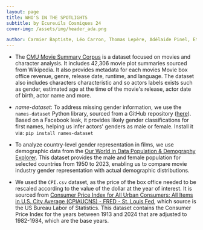 ```yaml
---
layout: page
title: WHO'S IN THE SPOTLIGHTS
subtitle: by Ecureuils Cosmiques 24
cover-img: /assets/img/header_ada.png

author: Carmier Baptiste, Léo Carron, Thomas Lepère, Adélaide Pinel, Etienne De Labarrière
---
```


- The [CMU Movie Summary Corpus](https://www.cs.cmu.edu/~ark/personas/) is a dataset focused on movies and character analysis. It includes 42,306 movie plot summaries sourced from Wikipedia. It also provides metadata for each movies Movie box office revenue, genre, release date, runtime, and language. The dataset also includes characters characteristic and so actors labels exists such as gender, estimated age at the time of the movie's release, actor date of birth, actor name and more.

- *name-dataset*: To address missing gender information,
we use the `names-dataset` Python library, sourced from a GitHub repository ([here](https://github.com/philipperemy/name-dataset)).
Based on a Facebook leak, it provides likely gender classifications for first names,
helping us infer actors' genders as male or female. Install it via: `pip install names-dataset`

- To analyze country-level gender representation in films,
we use demographic data from the [Our World in Data Population & Demography Explorer](https://ourworldindata.org/explorers/population-and-demography).
This dataset provides the male and female population for selected countries from 1950 to 2023,
enabling us to compare movie industry gender representation with actual demographic distributions. 

- We used the `CPI.csv` dataset, as the price of the box office needed to be rescaled according to the value of the dollar at the year of interest. It is sourced from [Consumer Price Index for All Urban Consumers: All Items in U.S. City Average (CPIAUCNS) - FRED - St. Louis Fed](https://fred.stlouisfed.org/series/CPIAUCNS#0), which source is the US Bureau Labor of Statistics. This dataset contains the Consumer Price Index for the years between 1913 and 2024 that are adjusted to 1982-1984, which are the base years. 
